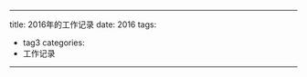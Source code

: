 <!--
 * @Author: LiBaoDeng libdqd_happy2020@163.com
 * @Date: 2024-08-30 14:17:32
 * @LastEditors: LiBaoDeng libdqd_happy2020@163.com
 * @LastEditTime: 2024-08-30 17:16:21
 * @FilePath: \BaoYee\blogs\工作记录\2016\121501.md
 * @Description: 这是默认设置,请设置`customMade`, 打开koroFileHeader查看配置 进行设置: https://github.com/OBKoro1/koro1FileHeader/wiki/%E9%85%8D%E7%BD%AE
-->
---
title: 2016年的工作记录
date: 2016
tags:
 - tag3
categories: 
 - 工作记录
---
